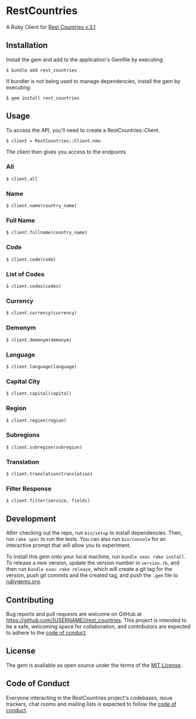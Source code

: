 # RestCountries

A Ruby Client for [Rest Countries v.3.1](https://restcountries.com/)

## Installation

Install the gem and add to the application's Gemfile by executing:

    $ bundle add rest_countries

If bundler is not being used to manage dependencies, install the gem by executing:

    $ gem install rest_countries

## Usage

To access the API, you'll need to create a RestCountries::Client.

    $ client = RestCountries::Client.new

The client then gives you access to the endpoints

### All

    $ client.all

### Name

    $ client.name(country_name)

### Full Name

    $ client.fullname(country_name)

### Code

    $ client.code(code)

### List of Codes

    $ client.codes(codes)

### Currency

    $ client.currency(currency)

### Demonym

    $ client.demonym(demonym)

### Language

    $ client.language(language)

### Capital City

    $ client.capital(capital)

### Region

    $ client.region(region)

### Subregions

    $ client.subregion(subregion)

### Translation

    $ client.translation(translation)

### Filter Response

    $ client.filter(service, fields)

## Development

After checking out the repo, run `bin/setup` to install dependencies. Then, run `rake spec` to run the tests. You can also run `bin/console` for an interactive prompt that will allow you to experiment.

To install this gem onto your local machine, run `bundle exec rake install`. To release a new version, update the version number in `version.rb`, and then run `bundle exec rake release`, which will create a git tag for the version, push git commits and the created tag, and push the `.gem` file to [rubygems.org](https://rubygems.org).

## Contributing

Bug reports and pull requests are welcome on GitHub at https://github.com/[USERNAME]/rest_countries. This project is intended to be a safe, welcoming space for collaboration, and contributors are expected to adhere to the [code of conduct](https://github.com/[USERNAME]/rest_countries/blob/master/CODE_OF_CONDUCT.md).

## License

The gem is available as open source under the terms of the [MIT License](https://opensource.org/licenses/MIT).

## Code of Conduct

Everyone interacting in the RestCountries project's codebases, issue trackers, chat rooms and mailing lists is expected to follow the [code of conduct](https://github.com/[USERNAME]/rest_countries/blob/master/CODE_OF_CONDUCT.md).
